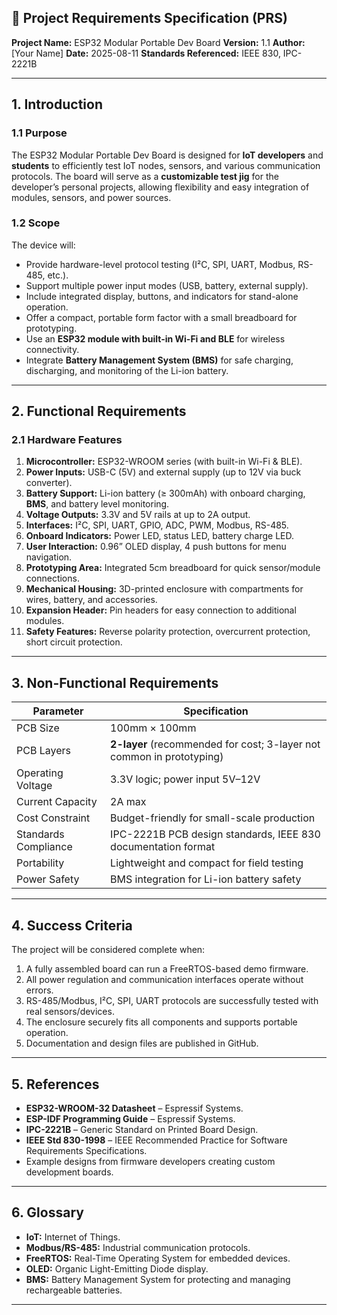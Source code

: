 ## 📄 Project Requirements Specification (PRS)

**Project Name:** ESP32 Modular Portable Dev Board
**Version:** 1.1
**Author:** \[Your Name]
**Date:** 2025-08-11
**Standards Referenced:** IEEE 830, IPC-2221B

---

## 1. Introduction

### 1.1 Purpose

The ESP32 Modular Portable Dev Board is designed for **IoT developers** and **students** to efficiently test IoT nodes, sensors, and various communication protocols.
The board will serve as a **customizable test jig** for the developer’s personal projects, allowing flexibility and easy integration of modules, sensors, and power sources.

### 1.2 Scope

The device will:

* Provide hardware-level protocol testing (I²C, SPI, UART, Modbus, RS-485, etc.).
* Support multiple power input modes (USB, battery, external supply).
* Include integrated display, buttons, and indicators for stand-alone operation.
* Offer a compact, portable form factor with a small breadboard for prototyping.
* Use an **ESP32 module with built-in Wi-Fi and BLE** for wireless connectivity.
* Integrate **Battery Management System (BMS)** for safe charging, discharging, and monitoring of the Li-ion battery.

---

## 2. Functional Requirements

### 2.1 Hardware Features

1. **Microcontroller:** ESP32-WROOM series (with built-in Wi-Fi & BLE).
2. **Power Inputs:** USB-C (5V) and external supply (up to 12V via buck converter).
3. **Battery Support:** Li-ion battery (≥ 300mAh) with onboard charging, **BMS**, and battery level monitoring.
4. **Voltage Outputs:** 3.3V and 5V rails at up to 2A output.
5. **Interfaces:** I²C, SPI, UART, GPIO, ADC, PWM, Modbus, RS-485.
6. **Onboard Indicators:** Power LED, status LED, battery charge LED.
7. **User Interaction:** 0.96” OLED display, 4 push buttons for menu navigation.
8. **Prototyping Area:** Integrated 5cm breadboard for quick sensor/module connections.
9. **Mechanical Housing:** 3D-printed enclosure with compartments for wires, battery, and accessories.
10. **Expansion Header:** Pin headers for easy connection to additional modules.
11. **Safety Features:** Reverse polarity protection, overcurrent protection, short circuit protection.

---

## 3. Non-Functional Requirements

| Parameter            | Specification                                                         |
| -------------------- | --------------------------------------------------------------------- |
| PCB Size             | 100mm × 100mm                                                         |
| PCB Layers           | **2-layer** (recommended for cost; 3-layer not common in prototyping) |
| Operating Voltage    | 3.3V logic; power input 5V–12V                                        |
| Current Capacity     | 2A max                                                                |
| Cost Constraint      | Budget-friendly for small-scale production                            |
| Standards Compliance | IPC-2221B PCB design standards, IEEE 830 documentation format         |
| Portability          | Lightweight and compact for field testing                             |
| Power Safety         | BMS integration for Li-ion battery safety                             |

---

## 4. Success Criteria

The project will be considered complete when:

1. A fully assembled board can run a FreeRTOS-based demo firmware.
2. All power regulation and communication interfaces operate without errors.
3. RS-485/Modbus, I²C, SPI, UART protocols are successfully tested with real sensors/devices.
4. The enclosure securely fits all components and supports portable operation.
5. Documentation and design files are published in GitHub.

---

## 5. References

* **ESP32-WROOM-32 Datasheet** – Espressif Systems.
* **ESP-IDF Programming Guide** – Espressif Systems.
* **IPC-2221B** – Generic Standard on Printed Board Design.
* **IEEE Std 830-1998** – IEEE Recommended Practice for Software Requirements Specifications.
* Example designs from firmware developers creating custom development boards.

---

## 6. Glossary

* **IoT:** Internet of Things.
* **Modbus/RS-485:** Industrial communication protocols.
* **FreeRTOS:** Real-Time Operating System for embedded devices.
* **OLED:** Organic Light-Emitting Diode display.
* **BMS:** Battery Management System for protecting and managing rechargeable batteries.

---
